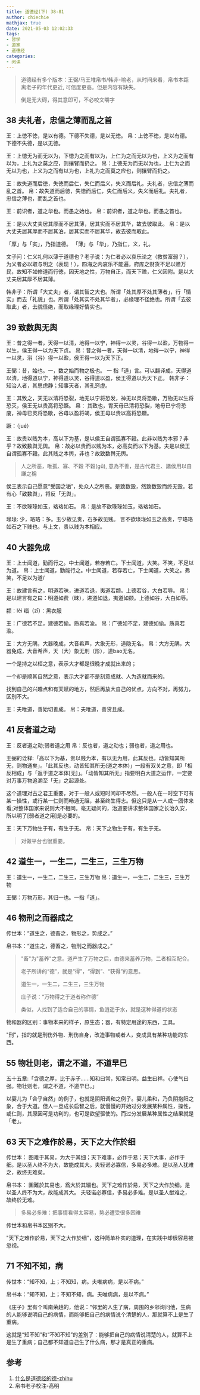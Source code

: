 ```yaml
---
title: 道德经(下) 38-81 
author: chiechie
mathjax: true
date: 2021-05-03 12:02:33
tags: 
- 哲学
- 道家 
- 道德经
categories:
- 阅读
---
```


> 道德经有多个版本：王弼/马王堆帛书/韩非-喻老，从时间来看，帛书本距离老子的年代更近, 可信度更高。但是内容有缺失。
>
> 倒是无大碍，得其意即可，不必咬文嚼字 



## 38 夫礼者，忠信之薄而乱之首

王：上徳不徳，是以有德。下德不失德，是以无徳。
帛：上徳不徳，是以有德。下德不失德，是以无徳。

王：上徳无为而无以为，下徳为之而有以为，上仁为之而无以为也，上义为之而有以为，上礼为之莫之应，则攘臂而扔之。
帛：上徳无为而无以为也，上仁为之而无以为也，上义为之而有以为也，上礼为之而莫之应也，则攘臂而扔之。

王：故失道而后徳，失徳而后仁，失仁而后义，失义而后礼。夫礼者，忠信之薄而乱之首。
帛：故失道而后徳，失徳而后仁，失仁而后义，失义而后礼。夫礼者，忠信之薄也，而乱之首也。

王：前识者，道之华也。而愚之始也。
帛：前识者，道之华也。而愚之首也。


王：是以大丈夫居其厚而不居其薄，居其实而不居其华，故去彼取此。
帛：是以大丈夫居其厚而不居其泊，居其实而不居其华，故去彼而取此。


「厚」与「实」，乃指道德。
「薄」与「华」，乃指仁，义，礼。

文子问：仁义礼何以薄于道德也？老子说：为仁者必以哀乐论之（救贫富弱？），为义者必以取与明之（表现！），四海之内哀乐不能遍，府库之财货不足以赡万民，故知不如修道而行徳，因天地之性，万物自正，而天下赡，仁义因附。是以大丈夫居其厚不居其薄。

韩非子：所谓「大丈夫」者，谓其智之大也。所谓「处其厚不处其薄者」，行「情实」而去「礼貌」也。所谓「处其实不处其华者」，必缘理不径绝也。所谓「去彼取此」者，去貌径绝，而取缘理好情实也。



## 39 致数舆无舆

王：昔之得一者，天得一以清，地得一以宁，神得一以灵，谷得一以盈，万物得一以生，侯王得一以为天下贞。
帛：昔之得一者，天得一以清，地得一以宁，神得一以灵，浴（谷）得一以盈，侯王得一以为天下正。

王弼：昔，始也。一，数之始而物之极也。
一 指「道」言。可以翻译成，天得道以清，地得道以宁，神得道以灵，谷得道以盈，侯王得道以为天下正。
韩非子：知治人者，其思虑静；知事天者，其孔窍虚。

王：其致之，天无以清将恐裂，地无以宁将恐发，神无以灵将恐歇，万物无以生将恐灭，侯王无以贵高将恐蹶。
帛： 其致也，胃天毋已清将恐裂，地毋已宁将恐废，神毋已灵将恐歇，谷毋以盈将竭，侯王毋以贵以高将恐蹶。

蹶：（jué）

王：故贵以贱为本，高以下为基，是以侯王自谓孤寡不穀。此非以贱为本邪？非乎？故致数舆无舆。
帛：故必以贵而以贱为本，必高矣而以下为基。夫是以侯王自谓孤寡不穀。此其贱之本舆，非也？故致数舆无舆。

> 人之所恶，唯孤、寡、不穀
> 不穀(gǔ), 意為不善，是古代君主、諸侯用以自謙之稱


侯王表示自己愿意“受国之垢”，处众人之所恶。是致数毁，然致数毁而终无毁。若有心「致数舆」，将反「无舆」。


王：不欲琭琭如玉，珞珞如石。
帛：是故不欲琭琭如玉，珞珞如石。

琭琭: 少，珞珞：多。玉少故见贵，石多故见贱。
言不欲琭琭如玉之高贵，宁珞珞如石之下贱也。与上文，贵以贱为本相应。


## 40 大器免成

王：上士闻道，勤而行之。中士闻道，若存若亡。下士闻道，大笑。不笑，不足以为道。
帛：上士闻道，勤能行之。中士闻道，若存若亡，下士闻道，大笑之。弗笑，不足以为道/

王：故建言有之，明道若昧，进道若退，夷道若颣。上德若谷，大白若辱。
帛：是以建言有之曰：明道如费（昧），进道如退，夷道如颣。上德如谷，大白如辱。

颣：lèi
缁（zī）：黑衣服

王：广德若不足，建徳若偷。质真若渝。
帛：广徳如不足，建徳如偷。质真若渝。


王：大方无隅，大器晚成，大音希声，大象无形，道隐无名。
帛：大方无隅，大器免成，大音希声，天（大）象无刑（形），道bao无名。

一个是持之以桓之意，表示大才都是很晚才成就出来的；

一个却是顺其自然之意，表示大才都不是刻意成就、人为造就而来的。

找到自己的兴趣点和有天赋的地方，然后再放大自己的优点，方向不对，再努力，区别不大。

王：夫唯道，善始切善成。
帛：夫唯道，善贷且成。


## 41 反者道之动

王：反者道之动;弱者道之用
帛：反也者，道之动也；弱也者，道之用也。

王弼的诠释:「高以下为基，贵以贱为本，有以无为用，此其反也，动皆知其所无，则物通矣」。「此其反也，动皆知其所无(道之本体)」一段有双关之意，即「相反相成」与「返于道之本体[无]」。「动皆知其所无」指要明白大道之运作，一定要对万事万物追溯至「无」之起源处。

这个道理对古之君王重要，对于一般人或短时间却不尽然。一般人在一时空下可有某一操性，或行某一仁则而畅通无阻，甚至终生得志。但这只是从一人或一团体来看;对整体国家来说则大不相同。毫无疑问的，治道要讲求整体国家之长治久安，所以明了[弱者道之用]是必要的。


王：天下万物生于有，有生于无。
帛：天下之物生于有，有生于无。




> 对做平台也很重要。


## 42 道生一，一生二，二生三，三生万物

王：道生一，一生二，二生三，三生万物
帛：道生一，一生二，二生三，三生万物

王弼：万物万形，其归一也。一指「道」。

## 46 物刑之而器成之

传世本：“道生之，德畜之，物形之，势成之。”

帛书本：“道生之，德畜之，物刑之而器成之。”

> "畜"为"蓄养"之意。道产生了万物之后，由德来蓄养万物，二者相互配合。
> 
> 老子所讲的“德”，就是“得”，“得到”、“获得”的意思。
> 
> 道生一，一生二，二生三，三生万物
> 
> 庄子说：“万物得之于道者称作德”
> 
> 类似，人找到了适合自己的事情，鱼逍遥于水，就是这种得道的状态

物和器的区别：事物本来的样子，原生态；器，有特定用途的东西，工具。

"刑"，指的就是刑伤外物、刑伤自身，改造事物或者人，变成具有某种功能的东西。



## 55 物壮则老，谓之不道，不道早巳

五十五章:「含德之厚，比于赤子……知和曰常，知常曰明。益生曰祥。心使气曰强。物壮则老，谓之不道，不道早巳。」

以婴儿为「合乎自然」的例子，也就是阴阳调和之例子。婴儿柔和，乃负阴抱阳之象，合于大道。但人一旦成长启智之后，就慢慢的开始过分发展某种属性，操性，或仁则，其原因可是功利的，也可是欲望驱使的。而过分发展某种属性之结果就是「老」。



## 63 天下之难作於易，天下之大作於细


传世本： 图难于其易，为大于其细；天下难事，必作于易；天下大事，必作于细。是以圣人终不为大，故能成其大。夫轻诺必寡信，多易必多难。是以圣人犹难之，故终无难矣。

帛书本： 圖難於其易也，爲大於其細也。天下之难作於易，天下之大作於细。是以圣人终不为大，故能成其大。 夫轻诺必寡信，多易必多难。是以圣人猷难之，故终於无难。

> 多易必多难：把事情看得太容易，势必遭受很多困难

传世本和帛书本区别不大。

"天下之难作於易，天下之大作於细"，这种简单朴实的道理，在实践中却很容易被忽视。




## 71 不知不知，病

传世本：“知不知，上；不知知，病。夫唯病病，是以不病。”

帛书本：“知不知，上；不知不知，病。夫唯病病，是以不病。”

《庄子》里有个叫南荣趎的，他说：“邻里的人生了病，周围的乡邻询问他，生病的人能够说明自己的病情，而能够把自己的病情说个清楚的人，那就算不上是生了重病。

这就是“知不知”和“不知不知”的差别了：能够把自己的病情说清楚的人，就算不上是生了重病；自己都不知道自己生了什么病，那才是真正的重病。



## 参考
1. [什么是道德经的德-zhihu](https://zhuanlan.zhihu.com/p/34966722)
2. 帛书老子校注-高明
